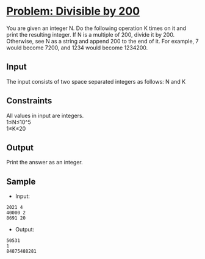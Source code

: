 # [Problem: Divisible by 200](https://my.newtonschool.co/playground/code/l8upy7retswu)

You are given an integer N. Do the following operation K times on it and print the resulting integer. If N is a multiple of 200, divide it by 200. Otherwise, see N as a string and append 200 to the end of it. For example, 7 would become 7200, and 1234 would become 1234200.

## Input

The input consists of two space separated integers as follows: N and K

## Constraints

All values in input are integers. <br>
1≤N≤10^5 <br>
1≤K≤20

## Output

Print the answer as an integer.

## Sample

- Input:
```
2021 4
40000 2
8691 20
```

- Output:
```
50531
1
84875488281
```
